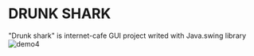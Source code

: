 # DRUNK SHARK
"Drunk shark" is internet-cafe GUI project writed with Java.swing library
![demo4](https://github.com/AmberDanie/blue_shark_proj/assets/91751423/4823edae-9de9-468e-90ae-539c21816b6b)
